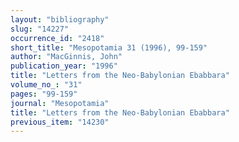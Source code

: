 ```yaml
---
layout: "bibliography"
slug: "14227"
occurrence_id: "2418"
short_title: "Mesopotamia 31 (1996), 99-159"
author: "MacGinnis, John"
publication_year: "1996"
title: "Letters from the Neo-Babylonian Ebabbara"
volume_no_: "31"
pages: "99-159"
journal: "Mesopotamia"
title: "Letters from the Neo-Babylonian Ebabbara"
previous_item: "14230"
---
```

